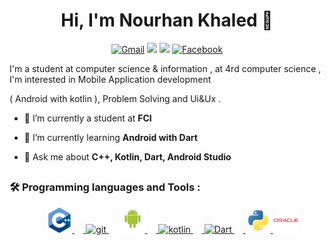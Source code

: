 <h1 align="center">Hi, I'm Nourhan Khaled 👋</h1>
<p align="center">  
    <a href="mailto:nk1327@fayoum.edu.eg"><img img src="https://img.shields.io/badge/gmail-%23EA4335.svg?style=plastic&logo=gmail&logoColor=white" alt="Gmail"/></a>
    <a href="https://twitter.com/Nour_Khaled174"><img src="https://img.shields.io/badge/twitter-%231FA1F1?style=flat&logo=twitter&logoColor=white"/></a>
    <a href="https://www.linkedin.com/in/nourhan-khaled-28434b255"><img src="https://img.shields.io/badge/linkedin-%230177B5?style=flat&logo=linkedin&logoColor=white"/></a>
    <a href="https://www.facebook.com/nour.elgendy.3954?mibextid=ZbWKwL"><img src="https://img.shields.io/badge/facebook-%231877F2.svg?        style=plastic&logo=facebook&logoColor=white" alt="Facebook"/></a>
  </p>
  

  I'm a student at computer science & information , at 4rd computer science , I'm interested in Mobile Application development 
                               
  ( Android with kotlin ), Problem Solving and Ui&Ux .
  
  
  - 🔭 I’m currently a student at **FCI**

  - 🌱 I’m currently learning **Android with Dart**

  - 💬 Ask me about **C++, Kotlin, Dart, Android Studio**


  ## <h3 align="left"> 🛠️ Programming languages and Tools : </h3>
<p align="center"> 
  &emsp; 
<a href="https://www.w3schools.com/cpp/" target="_blank" rel="noreferrer"> <img src="https://raw.githubusercontent.com/devicons/devicon/master/icons/cplusplus/cplusplus-original.svg" alt="cplusplus" width="40" height="40"/> </a> 
&emsp;<a href="https://git-scm.com/" target="_blank" rel="noreferrer"> <img src="https://www.vectorlogo.zone/logos/git-scm/git-scm-icon.svg" alt="git" width="40" height="40"/> </a>
&emsp;  <a href="https://developer.android.com" target="_blank" rel="noreferrer"> <img src="https://raw.githubusercontent.com/devicons/devicon/master/icons/android/android-original-wordmark.svg" alt="android" width="40" height="40"/> </a>
&emsp;<a href="https://kotlinlang.org" target="_blank" rel="noreferrer"> <img src="https://www.vectorlogo.zone/logos/kotlinlang/kotlinlang-icon.svg" alt="kotlin" width="40" height="40"/> </a>
&emsp;<a href="https://dart.dev" target="_blank" rel="noreferrer"> <img src="https://upload.wikimedia.org/wikipedia/commons/thumb/c/c6/Dart_logo.png/128px-Dart_logo.png" alt="Dart" width="40" height="40"/> </a> 
&emsp;<a href="https://www.python.org" target="_blank" rel="noreferrer"> <img src="https://raw.githubusercontent.com/devicons/devicon/master/icons/python/python-original.svg" alt="python" width="40" height="40"/> </a><a href="https://www.oracle.com/" target="_blank" rel="noreferrer"> <img src="https://raw.githubusercontent.com/devicons/devicon/master/icons/oracle/oracle-original.svg" alt="oracle" width="40" height="40"/> </a></p>
